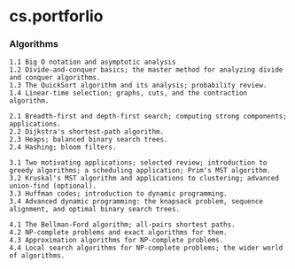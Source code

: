 # cs.portforlio

### Algorithms

	1.1 Big O notation and asymptotic analysis
	1.2 Divide-and-conquer basics; the master method for analyzing divide and conquer algorithms.
	1.3 The QuickSort algorithm and its analysis; probability review.
	1.4 Linear-time selection; graphs, cuts, and the contraction algorithm.

	2.1 Breadth-first and depth-first search; computing strong components; applications.
	2.2 Dijkstra's shortest-path algorithm.
	2.3 Heaps; balanced binary search trees.
	2.4 Hashing; bloom filters.

	3.1 Two motivating applications; selected review; introduction to greedy algorithms; a scheduling application; Prim's MST algorithm.
	3.2 Kruskal's MST algorithm and applications to clustering; advanced union-find (optional).
	3.3 Huffman codes; introduction to dynamic programming.
	3.4 Advanced dynamic programming: the knapsack problem, sequence alignment, and optimal binary search trees.

	4.1 The Bellman-Ford algorithm; all-pairs shortest paths.
	4.2 NP-complete problems and exact algorithms for them.
	4.3 Approximation algorithms for NP-complete problems.
	4.4 Local search algorithms for NP-complete problems; the wider world of algorithms.
